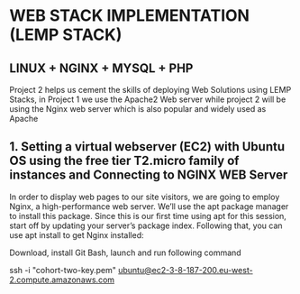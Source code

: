 
# WEB STACK IMPLEMENTATION (LEMP STACK)

## LINUX + NGINX + MYSQL + PHP

Project 2 helps us cement the skills of deploying Web Solutions using LEMP Stacks, in Project 1 we use the Apache2 Web server while project 2 will be using the Nginx web server which is also popular and widely used as Apache

## 1. Setting a virtual webserver (EC2) with Ubuntu OS using the free tier T2.micro family of instances and Connecting to NGINX WEB Server

In order to display web pages to our site visitors, we are going to employ Nginx, a high-performance web server. We’ll use the apt package manager to install this package. Since this is our first time using apt for this session, start off by updating your server’s package index. Following that, you can use apt install to get Nginx installed:

Download, install Git Bash, launch and run following command

ssh -i "cohort-two-key.pem" ubuntu@ec2-3-8-187-200.eu-west-2.compute.amazonaws.com
